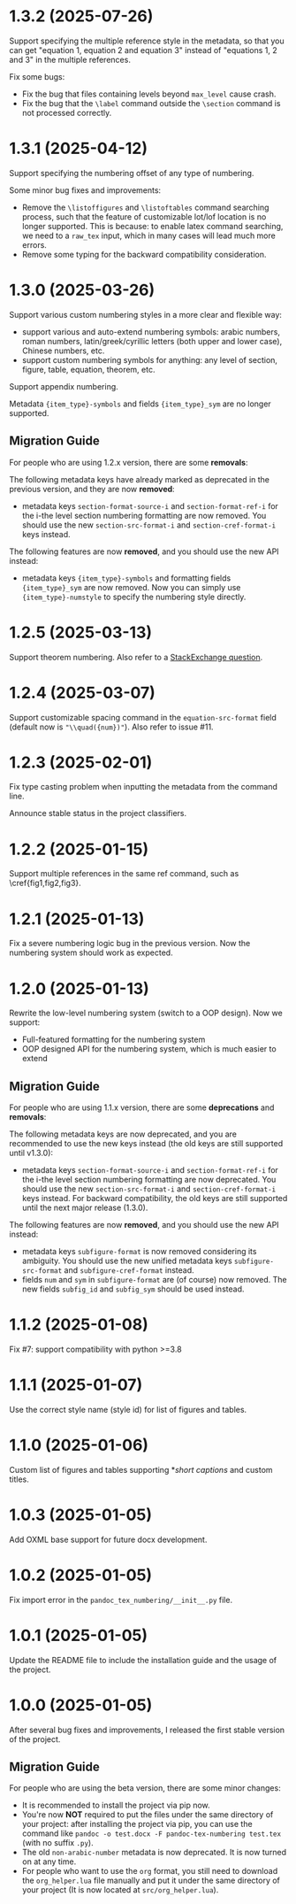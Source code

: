 # 1.3.2 (2025-07-26)
Support specifying the multiple reference style in the metadata, so that you can get "equation 1, equation 2 and equation 3" instead of "equations 1, 2 and 3" in the multiple references.

Fix some bugs:
- Fix the bug that files containing levels beyond `max_level` cause crash.
- Fix the bug that the `\label` command outside the `\section` command is not processed correctly.

# 1.3.1 (2025-04-12)
Support specifying the numbering offset of any type of numbering.

Some minor bug fixes and improvements:
- Remove the `\listoffigures` and `\listoftables` command searching process, such that the feature of customizable lot/lof location is no longer supported. This is because: to enable latex command searching, we need to a `raw_tex` input, which in many cases will lead much more errors.
- Remove some typing for the backward compatibility consideration.

# 1.3.0 (2025-03-26)
Support various custom numbering styles in a more clear and flexible way:
- support various and auto-extend numbering symbols: arabic numbers, roman numbers, latin/greek/cyrillic letters (both upper and lower case), Chinese numbers, etc.
- support custom numbering symbols for anything: any level of section, figure, table, equation, theorem, etc.

Support appendix numbering.

Metadata `{item_type}-symbols` and fields `{item_type}_sym` are no longer supported.

## Migration Guide
For people who are using 1.2.x version, there are some **removals**:

The following metadata keys have already marked as deprecated in the previous version, and they are now **removed**:
- metadata keys `section-format-source-i` and `section-format-ref-i` for the i-the level section numbering formatting are now removed. You should use the new `section-src-format-i` and `section-cref-format-i` keys instead.

The following features are now **removed**, and you should use the new API instead:
- metadata keys `{item_type}-symbols` and formatting fields `{item_type}_sym` are now removed. Now you can simply use `{item_type}-numstyle` to specify the numbering style directly.

# 1.2.5 (2025-03-13)
Support theorem numbering. Also refer to a [StackExchange question](https://tex.stackexchange.com/questions/738132/simultaneously-cross-referencing-numbered-amsthm-theorems-and-numbered-equations).

# 1.2.4 (2025-03-07)
Support customizable spacing command in the `equation-src-format` field (default now is `"\\quad({num})"`). Also refer to issue #11.

# 1.2.3 (2025-02-01)
Fix type casting problem when inputting the metadata from the command line. 

Announce stable status in the project classifiers.

# 1.2.2 (2025-01-15)

Support multiple references in the same ref command, such as \cref{fig1,fig2,fig3}.

# 1.2.1 (2025-01-13)

Fix a severe numbering logic bug in the previous version. Now the numbering system should work as expected.

# 1.2.0 (2025-01-13)

Rewrite the low-level numbering system (switch to a OOP design). Now we support:

- Full-featured formatting for the numbering system
- OOP designed API for the numbering system, which is much easier to extend

## Migration Guide
For people who are using 1.1.x version, there are some **deprecations** and **removals**:

The following metadata keys are now deprecated, and you are recommended to use the new keys instead (the old keys are still supported until v1.3.0):
- metadata keys `section-format-source-i` and `section-format-ref-i` for the i-the level section numbering formatting are now deprecated. You should use the new `section-src-format-i` and `section-cref-format-i` keys instead. For backward compatibility, the old keys are still supported until the next major release (1.3.0).

The following features are now **removed**, and you should use the new API instead:
- metadata keys `subfigure-format` is now removed considering its ambiguity. You should use the new unified metadata keys `subfigure-src-format` and `subfigure-cref-format` instead.
- fields `num` and `sym` in `subfigure-format` are (of course) now removed. The new fields `subfig_id` and `subfig_sym` should be used instead.

# 1.1.2 (2025-01-08)

Fix #7: support compatibility with python >=3.8

# 1.1.1 (2025-01-07)

Use the correct style name (style id) for list of figures and tables.

# 1.1.0 (2025-01-06)

Custom list of figures and tables supporting **short captions* and custom titles.

# 1.0.3 (2025-01-05)

Add OXML base support for future docx development.


# 1.0.2 (2025-01-05)

Fix import error in the `pandoc_tex_numbering/__init__.py` file.

# 1.0.1 (2025-01-05)

Update the README file to include the installation guide and the usage of the project.

# 1.0.0 (2025-01-05)
After several bug fixes and improvements, I released the first stable version of the project. 

## Migration Guide
For people who are using the beta version, there are some minor changes:
- It is recommended to install the project via pip now.
- You're now **NOT** required to put the files under the same directory of your project: after installing the project via pip, you can use the command like `pandoc -o test.docx -F pandoc-tex-numbering test.tex` (with no suffix `.py`).
- The old `non-arabic-number` metadata is now deprecated. It is now turned on at any time.
- For people who want to use the `org` format, you still need to download the `org_helper.lua` file manually and put it under the same directory of your project (It is now located at `src/org_helper.lua`).





